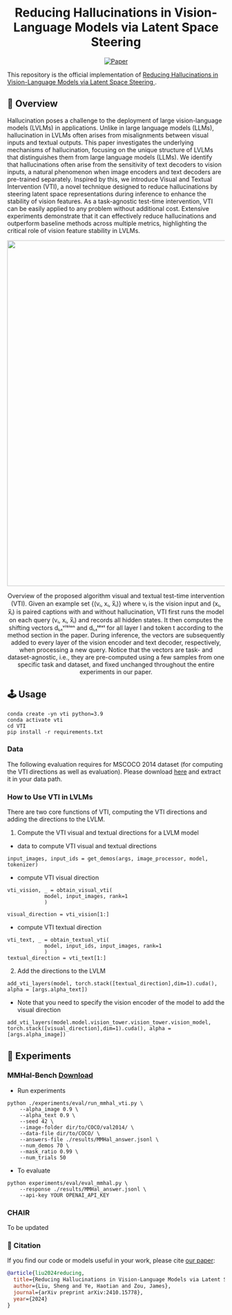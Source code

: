 <div align="center">   
  
# Reducing Hallucinations in Vision-Language Models via Latent Space Steering
[![Paper](https://img.shields.io/badge/paper-arXiv%3A2007.00151-green)](https://arxiv.org/abs/2410.15778)

</div>

This repository is the official implementation of [Reducing Hallucinations in Vision-Language Models via Latent Space Steering
](https://arxiv.org/abs/2410.15778).

## 🎯 Overview

Hallucination poses a challenge to the deployment of large vision-language models (LVLMs) in applications. Unlike in large language models (LLMs), hallucination in LVLMs often arises from misalignments between visual inputs and textual outputs. This paper investigates the underlying mechanisms of hallucination, focusing on the unique structure of LVLMs that distinguishes them from large language models (LLMs). We identify that hallucinations often arise from the sensitivity of text decoders to vision inputs, a natural phenomenon when image encoders and text decoders are pre-trained separately. Inspired by this, we introduce Visual and Textual Intervention (VTI), a novel technique designed to reduce hallucinations by steering latent space representations during inference to enhance the stability of vision features. As a task-agnostic test-time intervention, VTI can be easily applied to any problem without additional cost. Extensive experiments demonstrate that it can effectively reduce hallucinations and outperform baseline methods across multiple metrics, highlighting the critical role of vision feature stability in LVLMs.

<p float="left" align="center">
<img src="images/vti_overview.png" width="800" /> 
<figcaption align="center">
Overview of the proposed algorithm visual and textual test-time intervention (VTI). Given an example set 
{(vᵢ, xᵢ, x̅ᵢ)} where vᵢ is the vision input and (xᵢ, x̅ᵢ) is paired captions with and without hallucination, VTI first runs the model on each query (vᵢ, xᵢ, x̅ᵢ) and records all hidden states. It then computes the shifting vectors dₗ,ₜᵛⁱˢⁱᵒⁿ and dₗ,ₜᵗᵉˣᵗ for all layer l and token t according to the method section in the paper. During inference, the vectors are subsequently added to every layer of the vision encoder and text decoder, respectively, when processing a new query. Notice that the vectors are task- and dataset-agnostic, i.e., they are pre-computed using a few samples from one specific task and dataset, and fixed unchanged throughout the entire experiments in our paper.
</figcaption>
</p>

## 🕹️ Usage

```
conda create -yn vti python=3.9
conda activate vti
cd VTI
pip install -r requirements.txt
```

### Data
The following evaluation requires for MSCOCO 2014 dataset (for computing the VTI directions as well as evaluation). Please download [here](https://cocodataset.org/#home) and extract it in your data path.

### How to Use VTI in LVLMs
There are two core functions of VTI, computing the VTI directions and adding the directions to the LVLM.
1. Compute the VTI visual and textual directions for a LVLM model

- data to compute VTI visual and textual directions
```
input_images, input_ids = get_demos(args, image_processor, model, tokenizer)
```
- compute VTI visual direction
```
vti_vision, _ = obtain_visual_vti(
			model, input_images, rank=1
			)

visual_direction = vti_vision[1:]
```
- compute VTI textual direction
```
vti_text, _ = obtain_textual_vti(
			model, input_ids, input_images, rank=1
			)
textual_direction = vti_text[1:]
```

2. Add the directions to the LVLM
```
add_vti_layers(model, torch.stack([textual_direction],dim=1).cuda(), alpha = [args.alpha_text])
```
- Note that you need to specify the vision encoder of the model to add the visual direction

```
add_vti_layers(model.model.vision_tower.vision_tower.vision_model, torch.stack([visual_direction],dim=1).cuda(), alpha = [args.alpha_image])
```

## 🏅 Experiments

### MMHal-Bench [Download](https://llava-rlhf.github.io/)
- Run experiments
```
python ./experiments/eval/run_mmhal_vti.py \
	--alpha_image 0.9 \
	--alpha_text 0.9 \
	--seed 42 \
	--image-folder dir/to/COCO/val2014/ \
	--data-file dir/to/COCO/ \
	--answers-file ./results/MMHal_answer.jsonl \
	--num_demos 70 \
	--mask_ratio 0.99 \
	--num_trials 50 
```

- To evaluate
```
python experiments/eval/eval_mmhal.py \
	--response ./results/MMHal_answer.jsonl \
	--api-key YOUR OPENAI_API_KEY
```

### CHAIR
To be updated

### 📝 Citation

If you find our code or models useful in your work, please cite [our paper](https://arxiv.org/abs/2410.15778):

```bibtex
@article{liu2024reducing,
  title={Reducing Hallucinations in Vision-Language Models via Latent Space Steering},
  author={Liu, Sheng and Ye, Haotian and Zou, James},
  journal={arXiv preprint arXiv:2410.15778},
  year={2024}
}
```

